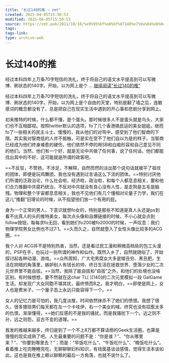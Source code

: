 ```yaml
---
title: "长过140的推 – zmt"
created: 2025-04-05T15:50:53
modified: 2025-04-05T15:50:53
source: https://zmt.pub/2011/10/10/%e9%95%bf%e8%bf%87140%e7%9a%84%e6%8e%a8/
tags:
tags-link:
type: archive-web
---
```


# 长过140的推

经过本科四年上万条70字短信的洗礼，终于将自己的语文水平提高到可以写微博、刷状态的140字。开始，以为网上是个 … [继续阅读“长过140的推”](https://zmt.pub/2011/10/10/%e9%95%bf%e8%bf%87140%e7%9a%84%e6%8e%a8/)

经过本科四年上万条70字短信的洗礼，终于将自己的语文水平提高到可以写微博、刷状态的140字。开始，以为网上是个自由的天堂，特别是翻了墙之后，连敏感词的概念都没有了，总是把自己在现实生活中遇到的开心事和悲剧分享到网上。

初来推特的时候，什么都不懂，是个蛋头。那时候很多人不是蛋头就是鸟头，大家们也不互相鄙视。按照twitter默认的选项，fo了几个香港搞民运的美女姐姐，继而fo了一些相关的民主斗士。慢慢的，我从他们的对骂中，感受到了他们智商的下限。其实我对智商低的人并不抵触，可是实在受不了他们自以为是的样子。当智商已经成为他们终身难愈的硬伤，他们依然不停的用SB和白痴形容和自己意见不同的他们。当然，他们有一个好，就是无论中共做了任何事，说了任何话，他们都能找出其中的不好，这可能就是所谓的政客吧。

==不反驳，不赞扬，不涉足，不解释，自然而然的淡出那个说句话就被平了祖坟的团体，即便是玩鸡舞团，我也没有遇到过言语这么下流的团体。==特别讨厌他们所谓的泛政治论，什么社会啦，经济啦，政治啦，和每个人都息息相关，要和他们合力推翻中共腐朽统治，不反对中共就没有良心没有人性，是走狗是五毛是脑残。物理和整个宇宙都息息相关，我也不见他们有几个懂相对论量子力学，我们在这儿“推翻”旧理论的时候，从不指望他们放一个有用的屁。

身为一个正常的男人，下意识就想fo女的，特别是那些不知道是真人头还是ps到看不出真人的头的推特美女，每次点头像和自爆链接的时候，不小心就会点到follow按钮，每每求fo无回，看到她们fo200被fo2000的时候，一声叹息：我们物理学院男女比例也不过7:1。==久而久之，自然就堕入了女性头像比较多的ACG圈。==

我个人对 ACG并不是特别热衷，当然，还是看过民工漫和稍微高档些的包工头漫的，PSP在手，也玩过一些所谓的神作和仙作。既然入乡了，自然就随俗了，开始探讨起各种动漫、游戏。==众所周知，广大宅男腐女大多是矮丑穷、黑丑肥，生活在阴暗的角落里，嫉妒别人有钱长的帅，终日生活在拯救世界、堕落少女的二次元世界里不能自拔。==当然，我除了能自拔和“自拔”之外，和他们的处境也没啥区别。有时候想想，要不然就在这char TL[ ][140]的二次元里模拟一段 GalGame生活。却发现广大女同胞不堪其扰，最终愤而B之。我才明白，==即使是网上，女人也是费米子，一个量子态上永远只能容得下一个。==

女人的记忆力是可怕的，我几度淡推，时间依然抹杀不了她们的愤恨。我想了很久，很多猥琐男们每天都在左一个卡哇伊，右一个美女的喊，终究也没有招惹太多的仇恨。渐渐懂得，==她们反感的不是我的骚扰，而是我骚扰下一个。近之则不孙，远之则怨，亘古不变的道理。==

我发的推越来越多，终归是到了一个不上8万都不算话痨的Geek生活圈，也算是慢慢的现实成熟了吧。人生最重要的问题不是：“你是谁？”、“你从哪里来？”、“你要到哪里去？”；而是：“早饭吃什么”、“午饭吃什么”、“晚饭吃什么”。看着推上吃完睡睡完吃，无聊聊聊妇科知识，有钱面基谈谈感情，觉得生活本该如此。这也是我在推上赖以聊赖的最后一方角落，也就不说什么了。
